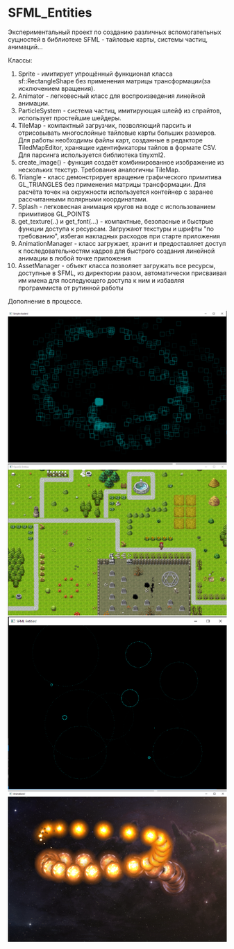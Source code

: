 # SFML_Entities
Экспериментальный проект по созданию различных вспомогательных сущностей в библиотеке SFML - тайловые карты, системы частиц, анимаций...

Классы:
1. Sprite   - имитирует упрощённый функционал класса sf::RectangleShape без применения матрицы трансформации(за исключением вращения).
2. Animator - легковесный класс для воспроизведения линейной анимации.
3. ParticleSystem - система частиц, имитирующая шлейф из спрайтов, использует простейшие шейдеры.
4. TileMap  - компактный загрузчик, позволяющий парсить и отрисовывать многослойные тайловые карты больших размеров. 
   Для работы необходимы файлы карт, созданные в редакторе TiledMapEditor, хранящие идентификаторы тайлов в формате CSV.
   Для парсинга используется библиотека tinyxml2.
5. create_image() - функция создаёт комбинированное изображение из нескольких текстур. Требования аналогичны TileMap.
6. Triangle - класс демонстрирует вращение графического примитива GL_TRIANGLES без применения матрицы трансформации. Для расчёта 
   точек на окружности используется контейнер с заранее рассчитанными полярными координатами.
7. Splash - легковесная анимация кругов на воде с использованием примитивов GL_POINTS
8. get_texture(..) и get_font(...) - компактные, безопасные и быстрые функции доступа к ресурсам. Загружают текстуры
   и шрифты "по требованию", избегая накладных расходов при старте приложения
9. AnimationManager - класс загружает, хранит и предоставляет доступ к последовательностям кадров для быстрого создания
   линейной анимации в любой точке приложения
10. AssetManager - объект класса позволяет загружать все ресурсы, доступные в SFML, из директории разом, автоматически присваивая им имена 
   для последующего доступа к ним и избавляя программиста от рутинной работы
   
Дополнение в процессе.

![alt text](screenshots/Plume_1.png)
![alt text](screenshots/rpg_1.png)
![alt text](screenshots/splashes.png)
![alt text](screenshots/explosions.png)
